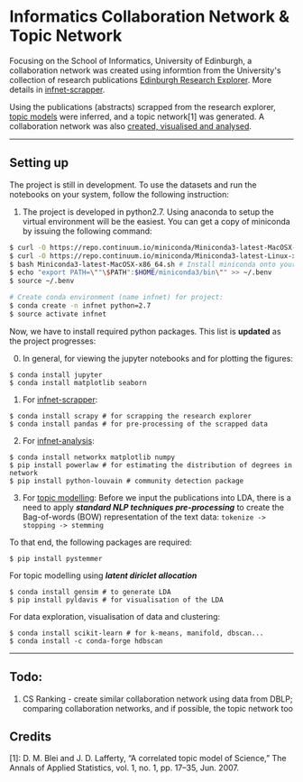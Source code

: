 # Informatics Collaboration Network & Topic Network
Focusing on the School of Informatics, University of Edinburgh, a collaboration network was created using informtion from the University's collection of research publications [Edinburgh Research Explorer](http://www.research.ed.ac.uk/portal/en/organisations/school-of-informatics(d9a3581f-93a4-4d74-bf29-14c86a1da9f4).html "School of Informatics - Edinburgh Research Explorer"). More details in [infnet-scrapper](./infnet-scrapper/notebooks).

Using the publications (abstracts) scrapped from the research explorer, [topic models](./topicModel/notebooks) were inferred, and a topic network[1] was generated. A collaboration network was also [created, visualised and analysed](./infnet-analysis/notebooks).

---

## Setting up
The project is still in development. To use the datasets and run the notebooks on your system, follow the following instruction:

1. The project is developed in python2.7. Using anaconda to setup the virtual environment will be the easiest. You can get a copy of miniconda by issuing the following command:
```bash
$ curl -O https://repo.continuum.io/miniconda/Miniconda3-latest-MacOSX-x86_64.sh # For MacOSX
$ curl -O https://repo.continuum.io/miniconda/Miniconda3-latest-Linux-x86.sh # For linux/ubuntu
$ bash Miniconda3-latest-MacOSX-x86_64.sh # Install miniconda onto your system
$ echo "export PATH=\""\$PATH":$HOME/miniconda3/bin\"" >> ~/.benv
$ source ~/.benv

# Create conda environment (name infnet) for project:
$ conda create -n infnet python=2.7
$ source activate infnet
```

Now, we have to install required python packages. This list is **updated** as the project progresses:

0. In general, for viewing the jupyter notebooks and for plotting the figures:
```
$ conda install jupyter
$ conda install matplotlib seaborn
```

1. For [infnet-scrapper](./infnet-scrapper):
```
$ conda install scrapy # for scrapping the research explorer
$ conda install pandas # for pre-processing of the scrapped data
```

2. For [infnet-analysis](./infnet-analysis):
```
$ conda install networkx matplotlib numpy
$ pip install powerlaw # for estimating the distribution of degrees in network
$ pip install python-louvain # community detection package
```

3. For [topic modelling](./topicModel):
Before we input the publications into LDA, there is a need to apply ***standard NLP techniques pre-processing*** to create the Bag-of-words (BOW) representation of the text data: `tokenize -> stopping -> stemming`

To that end, the following packages are required:
```
$ pip install pystemmer
```

For topic modelling using ***latent diriclet allocation***
```
$ conda install gensim # to generate LDA
$ pip install pyldavis # for visualisation of the LDA
```

For data exploration, visualisation of data and clustering:
```
$ conda install scikit-learn # for k-means, manifold, dbscan...
$ conda install -c conda-forge hdbscan
```

<!-- ## Express setup
If you already have conda installed, you can use the `environment.yml` file to setup the infnet experiment:
```bash
$ conda env create -n infnet -f environment.yml
```-->

---

## Todo:
1. CS Ranking - create similar collaboration network using data from DBLP; comparing collaboration networks, and if possible, the topic network too

## Credits
[1]: D. M. Blei and J. D. Lafferty, “A correlated topic model of Science,” The Annals of Applied Statistics, vol. 1, no. 1, pp. 17–35, Jun. 2007.



